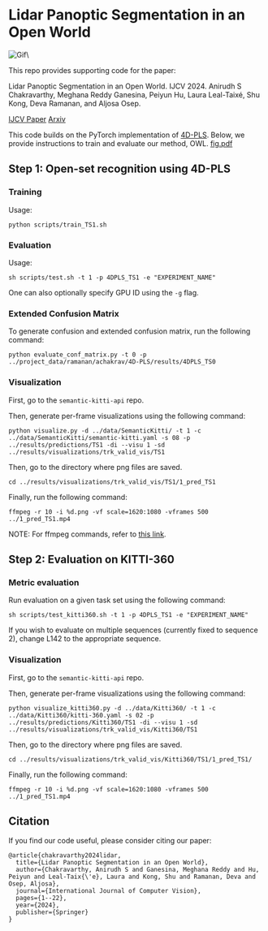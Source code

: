 # Lidar Panoptic Segmentation in an Open World

![Gif](https://github.com/user-attachments/assets/2c3c2ab0-9bf1-4802-9e38-9bfe9c02c83a)\

This repo provides supporting code for the paper: 

Lidar Panoptic Segmentation in an Open World. IJCV 2024. Anirudh S Chakravarthy, Meghana Reddy Ganesina, Peiyun Hu, Laura Leal-Taixé, Shu Kong, Deva Ramanan, and Aljosa Osep.

[IJCV Paper](https://link.springer.com/article/10.1007/s11263-024-02166-9)
[Arxiv](https://arxiv.org/pdf/2409.14273)


This code builds on the PyTorch implementation of [4D-PLS]([url](https://github.com/MehmetAygun/4D-PLS)). Below, we provide instructions to train and evaluate our method, OWL.
[fig.pdf](https://github.com/user-attachments/files/17172870/fig.pdf)


## Step 1: Open-set recognition using 4D-PLS

### Training
Usage:
```
python scripts/train_TS1.sh
```

### Evaluation
Usage:
```
sh scripts/test.sh -t 1 -p 4DPLS_TS1 -e "EXPERIMENT_NAME"
```
One can also optionally specify GPU ID using the `-g` flag.

### Extended Confusion Matrix
To generate confusion and extended confusion matrix, run the following command:
```
python evaluate_conf_matrix.py -t 0 -p ../project_data/ramanan/achakrav/4D-PLS/results/4DPLS_TS0
```

### Visualization

First, go to the `semantic-kitti-api` repo.

Then, generate per-frame visualizations using the following command:
```
python visualize.py -d ../data/SemanticKitti/ -t 1 -c ../data/SemanticKitti/semantic-kitti.yaml -s 08 -p ../results/predictions/TS1 -di --visu 1 -sd ../results/visualizations/trk_valid_vis/TS1
```

Then, go to the directory where png files are saved.
```
cd ../results/visualizations/trk_valid_vis/TS1/1_pred_TS1
```

Finally, run the following command:
```
ffmpeg -r 10 -i %d.png -vf scale=1620:1080 -vframes 500 ../1_pred_TS1.mp4
```

NOTE: For ffmpeg commands, refer to [this link](https://hamelot.io/visualization/using-ffmpeg-to-convert-a-set-of-images-into-a-video/).

## Step 2: Evaluation on KITTI-360

### Metric evaluation
Run evaluation on a given task set using the following command:
```
sh scripts/test_kitti360.sh -t 1 -p 4DPLS_TS1 -e "EXPERIMENT_NAME"
```

If you wish to evaluate on multiple sequences (currently fixed to sequence 2), change L142 to the appropriate sequence.

### Visualization
First, go to the `semantic-kitti-api` repo.

Then, generate per-frame visualizations using the following command:
```
python visualize_kitti360.py -d ../data/Kitti360/ -t 1 -c ../data/Kitti360/kitti-360.yaml -s 02 -p ../results/predictions/Kitti360/TS1 -di --visu 1 -sd ../results/visualizations/trk_valid_vis/Kitti360/TS1
```

Then, go to the directory where png files are saved.
```
cd ../results/visualizations/trk_valid_vis/Kitti360/TS1/1_pred_TS1/
```

Finally, run the following command:
```
ffmpeg -r 10 -i %d.png -vf scale=1620:1080 -vframes 500 ../1_pred_TS1.mp4
```


## Citation 

If you find our code useful, please consider citing our paper:

```
@article{chakravarthy2024lidar,
  title={Lidar Panoptic Segmentation in an Open World},
  author={Chakravarthy, Anirudh S and Ganesina, Meghana Reddy and Hu, Peiyun and Leal-Taix{\'e}, Laura and Kong, Shu and Ramanan, Deva and Osep, Aljosa},
  journal={International Journal of Computer Vision},
  pages={1--22},
  year={2024},
  publisher={Springer}
}
```
